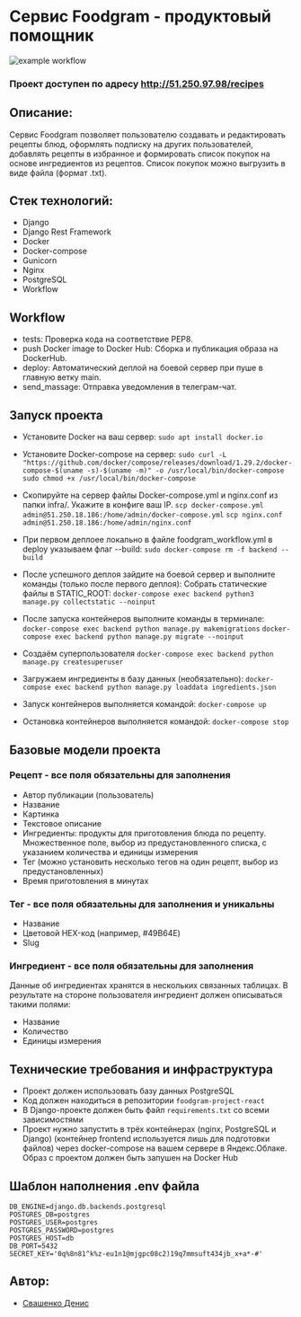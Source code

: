 # Сервис Foodgram - продуктовый помощник

![example workflow](https://github.com/kzarsnake/foodgram-project-react/actions/workflows/foodgram_workflow.yml/badge.svg)

### Проект доступен по адресу http://51.250.97.98/recipes

## Описание:
Сервис Foodgram позволяет пользователю создавать и редактировать рецепты блюд, оформлять подписку на других пользователей, добавлять рецепты в избранное и формировать список покупок на основе ингредиентов из рецептов. Список покупок можно выгрузить в виде файла (формат .txt).

## Стек технологий: 
* Django
* Django Rest Framework
* Docker
* Docker-compose
* Gunicorn
* Nginx
* PostgreSQL
* Workflow

## Workflow
* tests: Проверка кода на соответствие PEP8.
* push Docker image to Docker Hub: Сборка и публикация образа на DockerHub.
* deploy: Автоматический деплой на боевой сервер при пуше в главную ветку main.
* send_massage: Отправка уведомления в телеграм-чат.

## Запуск проекта

- Установите Docker на ваш сервер:
`sudo apt install docker.io`

- Установите Docker-compose на сервер:
`sudo curl -L "https://github.com/docker/compose/releases/download/1.29.2/docker-compose-$(uname -s)-$(uname -m)" -o /usr/local/bin/docker-compose`
`sudo chmod +x /usr/local/bin/docker-compose`

- Скопируйте на сервер файлы Docker-compose.yml и nginx.conf из папки infra/. Укажите в конфиге ваш IP.
`scp docker-compose.yml admin@51.250.18.186:/home/admin/docker-compose.yml`
`scp nginx.conf admin@51.250.18.186:/home/admin/nginx.conf`

- При первом деплоее локально в файле foodgram_workflow.yml в deploy указываем флаг --build:
`sudo docker-compose rm -f backend --build`

- После успешного деплоя зайдите на боевой сервер и выполните команды (только после первого деплоя):
    Собрать статические файлы в STATIC_ROOT:
`docker-compose exec backend python3 manage.py collectstatic --noinput`

- После запуска контейнеров выполните команды в терминале:
`docker-compose exec backend python manage.py makemigrations`
`docker-compose exec backend python manage.py migrate --noinput`

- Создаём суперпользователя
`docker-compose exec backend python manage.py createsuperuser`

- Загружаем ингредиенты в базу данных (необязательно):
`docker-compose exec backend python manage.py loaddata ingredients.json`

- Запуск контейнеров выполняется командой:
`docker-compose up`

- Остановка контейнеров выполняется командой:
`docker-compose stop`

## Базовые модели проекта

### Рецепт - все поля обязательны для заполнения
* Автор публикации (пользователь)
* Название
* Картинка
* Текстовое описание
* Ингредиенты: продукты для приготовления блюда по рецепту. Множественное поле, выбор из предустановленного списка, с указанием количества и единицы измерения
* Тег (можно установить несколько тегов на один рецепт, выбор из предустановленных)
* Время приготовления в минутах

### Тег - все поля обязательны для заполнения и уникальны
* Название
* Цветовой HEX-код (например, #49B64E)
* Slug

### Ингредиент - все поля обязательны для заполнения
Данные об ингредиентах хранятся в нескольких связанных таблицах. В результате на стороне пользователя ингредиент должен описываться такими полями:

* Название
* Количество
* Единицы измерения

## Технические требования и инфраструктура

* Проект должен использовать базу данных PostgreSQL
* Код должен находиться в репозитории `foodgram-project-react`
* В Django-проекте должен быть файл `requirements.txt` со всеми зависимостями
* Проект нужно запустить в трёх контейнерах (nginx, PostgreSQL и Django) (контейнер frontend используется лишь для подготовки файлов) через docker-compose на вашем сервере в Яндекс.Облаке. Образ с проектом должен быть запушен на Docker Hub

## Шаблон наполнения .env файла
```
DB_ENGINE=django.db.backends.postgresql
POSTGRES_DB=postgres
POSTGRES_USER=postgres
POSTGRES_PASSWORD=postgres
POSTGRES_HOST=db
DB_PORT=5432
SECRET_KEY='0q%8n81^k%z-eu1n1@mjgpc08c2)19q7mmsuft434jb_x+a*-#'
```

## Автор:
* [Свашенко Денис](https://github.com/KzarSnake) 
